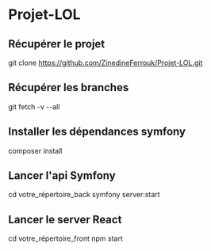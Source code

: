 # Projet-LOL

## Récupérer le projet 
git clone https://github.com/ZinedineFerrouk/Projet-LOL.git

## Récupérer les branches
git fetch -v --all

## Installer les dépendances symfony
composer install

## Lancer l'api Symfony 
cd votre_répertoire_back
symfony server:start

## Lancer le server React
cd votre_répertoire_front
npm start
